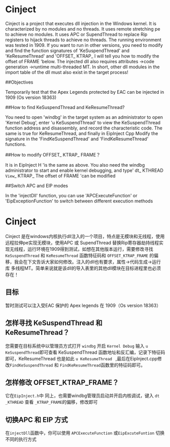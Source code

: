 # Cinject

Cinject is a project that executes dll injection in the Windows kernel. It is characterized by no modules and no threads. It uses remote stretching pe to achieve no modules. It uses APC or SupendThread to replace Rip registers to hijack threads to achieve no threads. The running environment was tested in 1909. If you want to run in other versions, you need to modify and find the function signatures of 'KeSuspendThread' and 'KeResumeThread' and 'OFFSET_ KTRAP_ I will tell you how to modify the offset of FRAME 'below. The injected dll also requires attributes ->code generation ->runtime multi-threaded MT. In short, other dll modules in the import table of the dll must also exist in the target process!



##Objectives

Temporarily test that the Apex Legends protected by EAC can be injected in 1909 (Os version 18363)



##How to find KeSuspendThread and KeResumeThread?

You need to open 'windbg' in the target system as an administrator to open 'Kernel Debug', enter 'u KeSuspendThread' to view the KeSuspendThread function address and disassembly, and record the characteristic code. The same is true for KeResumeThread, and finally in EipInject Cpp Modify the signature in the 'FindKeSuspendThread' and 'FindKeResumeThread' functions.



##How to modify OFFSET_ KTRAP_ FRAME？

It is in EipInject H 'is the same as above. You also need the windbg administrator to start and enable kernel debugging, and type' dt_ KTHREAD ` View`_ KTRAP_ The offset of FRAME 'can be modified



##Switch APC and EIP modes

In the 'injectDll' function, you can use 'APCExecuteFunction' or 'EipExceptionFunction' to switch between different execution methods

# Cinject
Cinject 是在windows内核执行dll注入的一个项目，特点是无模块和无线程，使用远程拉伸pe实现无模块，使用APC 或 SupendThread 替换Rip寄存器劫持线程实现无线程，运行环境在1909得到测试，如想在其他版本运行，需要修改寻找  `KeSuspendThread` 和 `KeResumeThread` 函数特征码和 `OFFSET_KTRAP_FRAME` 的偏移，我会在下文告诉大家如何修改。注入的dll也有要求，属性->代码生成->运行库 多线程MT。简单来说就是该dll的导入表里的其他dll模块在目标进程里也必须存在！

## 目标
暂时测试可以注入受EAC 保护的 Apex legends 在 1909（Os version 18363）

## 怎样寻找 KeSuspendThread 和 KeResumeThread？
您需要在目标系统中以管理员方式打开 `windbg` 开启 `Kernel Debug` 输入 ` u KeSuspendThread `即可查看 KeSuspendThread 函数地址和反汇编，记录下特征码即可，KeResumeThread 也是如此 `u KeResumeThread ` ,最后在EipInject.cpp修改`FindKeSuspendThread` 和 `FindKeResumeThread`函数里的特征码即可。

## 怎样修改 OFFSET_KTRAP_FRAME？
它在` EipInject.h `中 同上，也需要windbg管理员启动并开启内核调试，键入 `dt _KTHREAD` 查看 `_KTRAP_FRAME`的偏移，修改即可

## 切换APC 和 EIP 方式
在` injectDll `函数中，你可以使用 `APCExecuteFunction` 或`EipExcuteFuntion` 切换不同的执行方式
